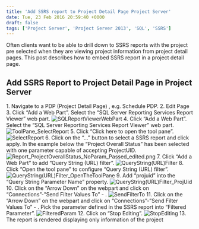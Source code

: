 ```yaml
---
title: 'Add SSRS report to Project Detail Page Project Server'
date: Tue, 23 Feb 2016 20:59:40 +0000
draft: false
tags: ['Project Server', 'Project Server 2013', 'SQL', 'SSRS']
---
```


Often clients want to be able to drill down to SSRS reports with the project pre selected when they are viewing project information from project detail pages. This post describes how to embed SSRS report in a project detail page.

Add SSRS Report to Project Detail Page in Project Server
--------------------------------------------------------

1\. Navigate to a PDP (Project Detail Page) , e.g. Schedule PDP. 2. Edit Page 3. Click “Add a Web Part”. Select the “SQL Server Reporting Services Report Viewer” web part. ![SQLReportViewerWebPart](https://reshmeeauckloo.files.wordpress.com/2016/01/sqlreportviewerwebpart.png) 4. Click “Add a Web Part”. Select the “SQL Server Reporting Services Report Viewer” web part. ![ToolPane_SelectReport](https://reshmeeauckloo.files.wordpress.com/2016/01/toolpane_selectreport.png) 5. Click “Click here to open the tool pane”. ![SelectReport](https://reshmeeauckloo.files.wordpress.com/2016/01/selectreport.png) 6. Click on the “…” button to select a SSRS report and click apply. In the example below the “Project Overall Status” has been selected with one parameter capable of accepting ProjectUID. ![Report_ProjectOverallStatus_NoParam_Passed_edited.png](https://reshmeeauckloo.files.wordpress.com/2016/01/report_projectoverallstatus_noparam_passed_edited.png) 7. Click “Add a Web Part” to add “Query String (URL) filter”. ![QueryString(URL)Filter](https://reshmeeauckloo.files.wordpress.com/2016/01/querystringurlfilter.png) 8. Click “Open the tool pane” to configure “Query String (URL) filter”. ![QueryString(URL)Filter_OpenTheToolPane](https://reshmeeauckloo.files.wordpress.com/2016/01/querystringurlfilter_openthetoolpane.png) 9. Add “projuid” into the “Query String Parameter Name” property. ![QueryString(URL)Filter_ProjUid](https://reshmeeauckloo.files.wordpress.com/2016/01/querystringurlfilter_projuid.png) 10. Click on the “Arrow Down” on the webpart and click on “Connections”-”Send Filter Values To” - . ![SendFilterTo](https://reshmeeauckloo.files.wordpress.com/2016/01/sendfilterto.png) 11. Click on the “Arrow Down” on the webpart and click on “Connections”-”Send Filter Values To” - . Pick the parameter defined in the SSRS report into “Filtered Parameter”. ![FilteredParam](https://reshmeeauckloo.files.wordpress.com/2016/01/filteredparam.png) 12. Click on “Stop Editing”. ![StopEditing](https://reshmeeauckloo.files.wordpress.com/2016/01/stopediting.png) 13. The report is rendered displaying only information of the project